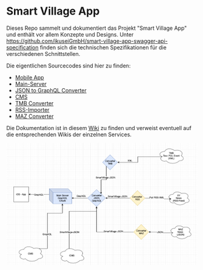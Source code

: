 # Smart Village App

Dieses Repo sammelt und dokumentiert das Projekt "Smart Village App" und enthält vor allem Konzepte und Designs. Unter https://github.com/ikuseiGmbH/smart-village-app-swagger-api-specification finden sich die technischen Spezifikationen für die verschiedenen Schnittstellen.

Die eigentlichen Sourcecodes sind hier zu finden: 
- [Mobile App](https://github.com/ikuseiGmbH/smart-village-app-app)
- [Main-Server](https://github.com/ikuseiGmbH/smart-village-app-mainserver)
- [JSON to GraphQL Converter](https://github.com/ikuseiGmbH/smart-village-app-converter-json2graphql)
- [CMS](https://github.com/ikuseiGmbH/smart-village-api-cms)
- [TMB Converter](https://github.com/ikuseiGmbH/smart-village-app-converter-xml2json)
- [RSS-Importer](https://github.com/ikuseiGmbH/smart-village-app-rss-importer)
- [MAZ Converter](https://github.com/ikuseiGmbH/smart-village-app-maz-converter)

Die Dokumentation ist in diesem [Wiki](https://github.com/ikuseiGmbH/smart-village-app/wiki) zu finden und verweist eventuell auf die entsprechenden Wikis der einzelnen Services.

![Services](image.png)
